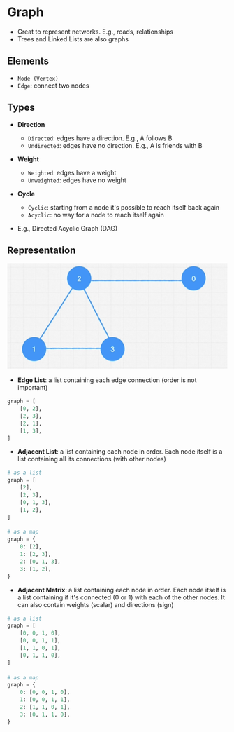 # Graph

- Great to represent networks. E.g., roads, relationships
- Trees and Linked Lists are also graphs

## Elements

- `Node (Vertex)`
- `Edge`: connect two nodes

## Types

- **Direction**
  - `Directed`: edges have a direction. E.g., A follows B
  - `Undirected`: edges have no direction. E.g., A is friends with B
- **Weight**
  - `Weighted`: edges have a weight
  - `Unweighted`: edges have no weight
- **Cycle**
  - `Cyclic`: starting from a node it's possible to reach itself back again
  - `Acyclic`: no way for a node to reach itself again

- E.g., Directed Acyclic Graph (DAG)

## Representation

![Graph](graph.png)

- **Edge List**: a list containing each edge connection (order is not important)

```python
graph = [
    [0, 2],
    [2, 3],
    [2, 1],
    [1, 3],
]
```

- **Adjacent List**: a list containing each node in order. Each node itself is a list containing all its connections (with other nodes)

```python
# as a list
graph = [
    [2],
    [2, 3],
    [0, 1, 3],
    [1, 2],
]

# as a map
graph = {
    0: [2],
    1: [2, 3],
    2: [0, 1, 3],
    3: [1, 2],
}
```

- **Adjacent Matrix**: a list containing each node in order. Each node itself is a list containing if it's connected (0 or 1) with each of the other nodes. It can also contain weights (scalar) and directions (sign)

```python
# as a list
graph = [
    [0, 0, 1, 0],
    [0, 0, 1, 1],
    [1, 1, 0, 1],
    [0, 1, 1, 0],
]

# as a map
graph = {
    0: [0, 0, 1, 0],
    1: [0, 0, 1, 1],
    2: [1, 1, 0, 1],
    3: [0, 1, 1, 0],
}
```

